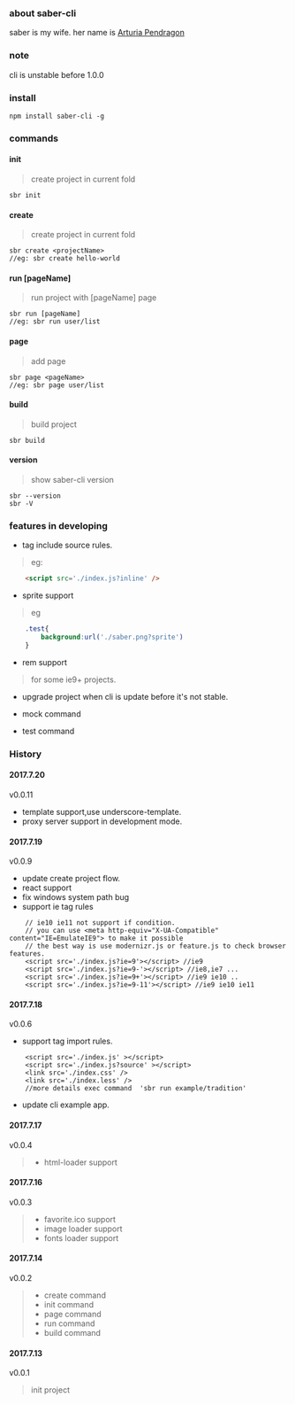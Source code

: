 ### about saber-cli

saber is my wife. her name is  [Arturia Pendragon](http://baike.baidu.com/item/%E9%98%BF%E5%B0%94%E6%89%98%E5%88%A9%E4%BA%9A%C2%B7%E6%BD%98%E5%BE%B7%E6%8B%89%E8%B4%A1/10500553?fromtitle=SABER&fromid=19954634)

### note

cli is unstable before 1.0.0

### install
```
npm install saber-cli -g
```

### commands
#### init
> create project in current fold
```
sbr init
```


#### create <projectName>
> create project in current fold
```
sbr create <projectName>
//eg: sbr create hello-world
```


#### run [pageName]
> run project with [pageName] page
```
sbr run [pageName]
//eg: sbr run user/list
```

#### page <pageName>
> add <pageName> page
```
sbr page <pageName>
//eg: sbr page user/list
```

#### build
> build project
```
sbr build
```

#### version
> show saber-cli version
```
sbr --version
sbr -V
```


### features in developing
- tag include source rules.
> eg:
```html
    <script src='./index.js?inline' />
```

- sprite support
> eg
```css
    .test{
        background:url('./saber.png?sprite')
    }
```

- rem support
> for some ie9+ projects.

- upgrade project when cli is update before it's not stable.

- mock command

- test command

### History

#### 2017.7.20
v0.0.11
- template support,use underscore-template.
- proxy server support in development mode.

#### 2017.7.19


v0.0.9
- update create project flow.
- react support
- fix windows system path bug
- support ie tag rules
```
    // ie10 ie11 not support if condition.
    // you can use <meta http-equiv="X-UA-Compatible" content="IE=EmulateIE9"> to make it possible
    // the best way is use modernizr.js or feature.js to check browser features.
    <script src='./index.js?ie=9'></script> //ie9
    <script src='./index.js?ie=9-'></script> //ie8,ie7 ...
    <script src='./index.js?ie=9+'></script> //ie9 ie10 ..
    <script src='./index.js?ie=9-11'></script> //ie9 ie10 ie11
```

#### 2017.7.18
v0.0.6
- support tag import rules.
```
    <script src='./index.js' ></script>
    <script src='./index.js?source' ></script>
    <link src='./index.css' />
    <link src='./index.less' />
    //more details exec command  'sbr run example/tradition'
```
- update cli example app.


#### 2017.7.17
v0.0.4
> - html-loader support

#### 2017.7.16
v0.0.3
> - favorite.ico support
> - image loader support
> - fonts loader support

#### 2017.7.14
v0.0.2
> - create command
> - init command
> - page command
> - run command
> - build command

#### 2017.7.13
v0.0.1
> init project
